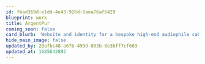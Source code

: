 ```yaml
---
id: fbad369d-e1dd-4e43-926d-5aea76af5429
blueprint: work
title: ArgentPur
coming_soon: false
card_blurb: 'Website and identity for a bespoke high-end audiophile cable manufacturer'
hide_main_image: false
updated_by: 20afbc48-a67b-499d-803b-8e3bff7cf603
updated_at: 1685642892
---
```

